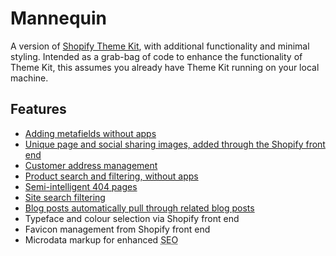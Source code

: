 # Mannequin
A version of [Shopify Theme Kit](https://shopify.github.io/themekit/), with additional functionality and minimal styling. Intended as a grab-bag of code to enhance the functionality of Theme Kit, this assumes you already have Theme Kit running on your local machine.

## Features

- [Adding metafields without apps](https://finetunepartners.com/insights/metafields-in-shopify-without-apps/)
- [Unique page and social sharing images, added through the Shopify front end](https://finetunepartners.com/insights/page-specific-images-in-shopify/)
- [Customer address management](https://finetunepartners.com/insights/managing-user-addresses-in-shopify/)
- [Product search and filtering, without apps](https://finetunepartners.com/insights/product-filtering-in-shopify-without-apps/)
- [Semi-intelligent 404 pages](https://finetunepartners.com/insights/improving-your-shopify-404-page/)
- [Site search filtering](https://finetunepartners.com/insights/advanced-search-in-shopify/)
- [Blog posts automatically pull through related blog posts](https://finetunepartners.com/insights/pulling-in-related-blogs-in-shopify/)
- Typeface and colour selection via Shopify front end
- Favicon management from Shopify front end
- Microdata markup for enhanced <abbr title="Search Engine Optimisation">SEO</abbr>
